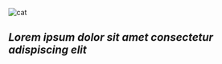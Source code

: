 ![cat](https://i.ibb.co/vYcYnpy/funicat.gif)

## ***Lorem ipsum dolor sit amet consectetur adispiscing elit***